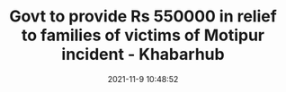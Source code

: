 ---
"title": "Govt to provide Rs 550000 in relief to families of victims of Motipur incident - Khabarhub"
"date": "2021-11-9 10:48:52"
"feed_name": "GOOGLENEWSINDUSTRIAL"
"feed_website": "https://news.google.com/search?q=industrial%2Bincident&hl=en-US&gl=US&ceid=US:en"
"feed_rss": "https://news.google.com/rss/search?q=industrial%2Bincident&hl=en-US&gl=US&ceid=US:en"
"link": "https://english.khabarhub.com/2021/09/219240/"
"source": "{'href': 'https://english.khabarhub.com', 'title': 'Khabarhub'}"
"file": "_posts/2021-1-1-8da43e7308a6800d9f79b967085fe9b9ffabdc15.md"
"accident": "1"
"drilling": "0"
"dead": "0"
"injured": "0"
"arrested": "0"
"place": "unknown place"
"where": "unknown site"
"causes": "unknown"
"place_uri": "unknown place"
---